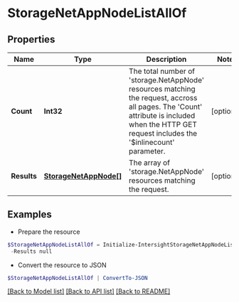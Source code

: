 # StorageNetAppNodeListAllOf
## Properties

Name | Type | Description | Notes
------------ | ------------- | ------------- | -------------
**Count** | **Int32** | The total number of &#39;storage.NetAppNode&#39; resources matching the request, accross all pages. The &#39;Count&#39; attribute is included when the HTTP GET request includes the &#39;$inlinecount&#39; parameter. | [optional] 
**Results** | [**StorageNetAppNode[]**](StorageNetAppNode.md) | The array of &#39;storage.NetAppNode&#39; resources matching the request. | [optional] 

## Examples

- Prepare the resource
```powershell
$StorageNetAppNodeListAllOf = Initialize-IntersightStorageNetAppNodeListAllOf  -Count null `
 -Results null
```

- Convert the resource to JSON
```powershell
$StorageNetAppNodeListAllOf | ConvertTo-JSON
```

[[Back to Model list]](../README.md#documentation-for-models) [[Back to API list]](../README.md#documentation-for-api-endpoints) [[Back to README]](../README.md)

